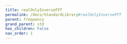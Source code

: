 ```yaml
---
title: realOnlyInverseFFT
permalink: /docs/StandardLibrary#realOnlyInverseFFT
parent: frequency
grand_parent: std
has_children: False
nav_order: 1
---
```

